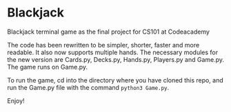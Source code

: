 # Blackjack
Blackjack terminal game as the final project for CS101 at Codeacademy

The code has been rewritten to be simpler, shorter, faster and more readable. It also now supports multiple hands.
The necessary modules for the new version are Cards.py, Decks.py, Hands.py, Players.py and Game.py.
The game runs on Game.py.

To run the game, cd into the directory where you have cloned this repo, and run the Game.py file with
the command `python3 Game.py`.

Enjoy!